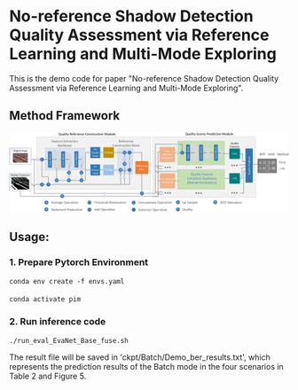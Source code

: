 # No-reference Shadow Detection Quality Assessment via Reference Learning and Multi-Mode Exploring

This is the demo code for paper "No-reference Shadow Detection Quality Assessment via Reference Learning and Multi-Mode Exploring".

## Method Framework

![这是图片](data/framework.png "Magic Gardens")

## Usage:

### 1. Prepare Pytorch Environment
```shell script
conda env create -f envs.yaml

conda activate pim
```

### 2. Run inference code
```angular2html
./run_eval_EvaNet_Base_fuse.sh
```
The result file will be saved in 'ckpt/Batch/Demo_ber_results.txt', which represents the prediction results of the Batch mode in the four scenarios in Table 2 and Figure 5.